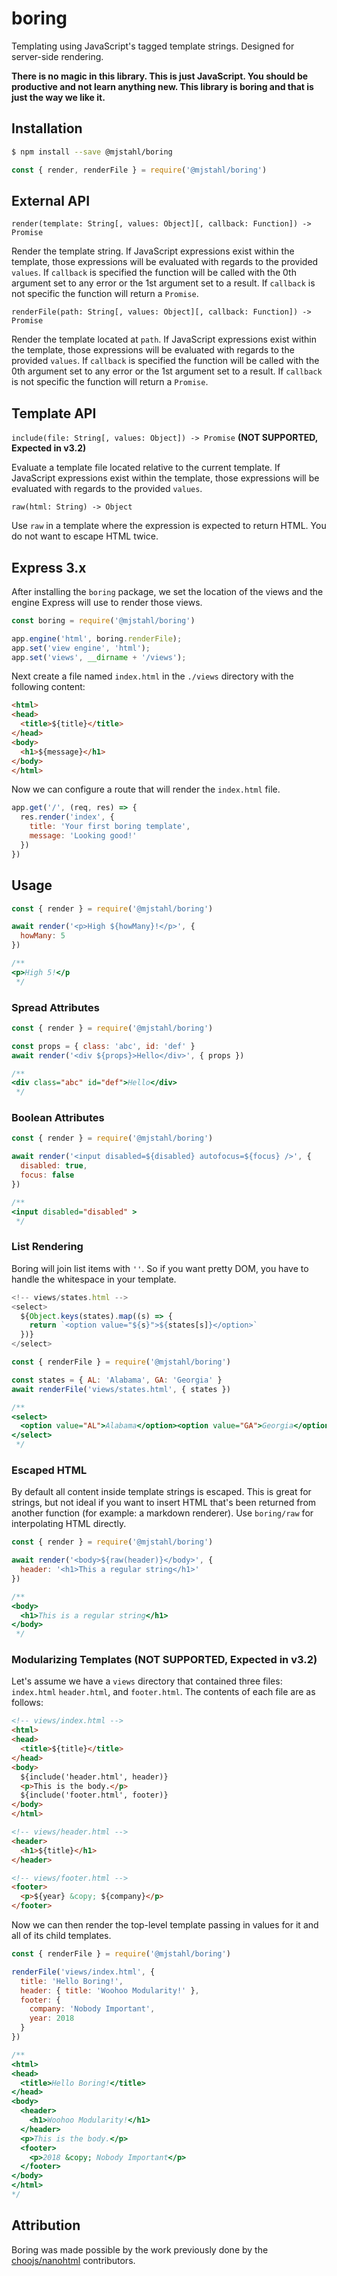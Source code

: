 # boring
Templating using JavaScript's tagged template strings. Designed for server-side
rendering.

**There is no magic in this library. This is just JavaScript. You
should be productive and not learn anything new. This library is boring and that
is just the way we like it.**

## Installation
```sh
$ npm install --save @mjstahl/boring
```

```js
const { render, renderFile } = require('@mjstahl/boring')
```

## External API
`render(template: String[, values: Object][, callback: Function]) -> Promise`

Render the template string. If JavaScript expressions exist within the template,
those expressions will be evaluated with regards to the provided `values`. If
`callback` is specified the function will be called with the 0th argument set to
any error or the 1st argument set to a result. If `callback` is not specific the
function will return a `Promise`.

`renderFile(path: String[, values: Object][, callback: Function]) -> Promise`

Render the template located at `path`. If JavaScript expressions
exist within the template, those expressions will be evaluated with regards to
the provided `values`. If `callback` is specified the function will be called
with the 0th argument set to any error or the 1st argument set to a result. If
`callback` is not specific the function will return a `Promise`.

## Template API
`include(file: String[, values: Object]) -> Promise` **(NOT SUPPORTED, Expected in v3.2)**

Evaluate a template file located relative to the current template. If JavaScript
expressions exist within the template, those expressions will be evaluated with
regards to the provided `values`.

`raw(html: String) -> Object`

Use `raw` in a template where the expression is expected to return HTML. You
do not want to escape HTML twice.

## Express 3.x
After installing the `boring` package, we set the location of the views and
the engine Express will use to render those views.

```js
const boring = require('@mjstahl/boring')

app.engine('html', boring.renderFile);
app.set('view engine', 'html');
app.set('views', __dirname + '/views');
```

Next create a file named `index.html` in the `./views` directory with the
following content:

```html
<html>
<head>
  <title>${title}</title>
</head>
<body>
  <h1>${message}</h1>
</body>
</html>
```

Now we can configure a route that will render the `index.html` file.

```js
app.get('/', (req, res) => {
  res.render('index', {
    title: 'Your first boring template',
    message: 'Looking good!'
  })
})
```

## Usage
```js
const { render } = require('@mjstahl/boring')

await render('<p>High ${howMany}!</p>', {
  howMany: 5
})

/**
<p>High 5!</p
 */
```

### Spread Attributes
```js
const { render } = require('@mjstahl/boring')

const props = { class: 'abc', id: 'def' }
await render('<div ${props}>Hello</div>', { props })

/**
<div class="abc" id="def">Hello</div>
 */
```

### Boolean Attributes
```js
const { render } = require('@mjstahl/boring')

await render('<input disabled=${disabled} autofocus=${focus} />', {
  disabled: true,
  focus: false
})

/**
<input disabled="disabled" >
 */
```

### List Rendering
Boring will join list items with `''`. So if you want pretty DOM, you have to
handle the whitespace in your template.

```js
<!-- views/states.html -->
<select>
  ${Object.keys(states).map((s) => {
    return `<option value="${s}">${states[s]}</option>`
  })}
</select>
```

```js
const { renderFile } = require('@mjstahl/boring')

const states = { AL: 'Alabama', GA: 'Georgia' }
await renderFile('views/states.html', { states })

/**
<select>
  <option value="AL">Alabama</option><option value="GA">Georgia</option>
</select>
 */
```

### Escaped HTML
By default all content inside template strings is escaped. This is great for
strings, but not ideal if you want to insert HTML that's been returned from
another function (for example: a markdown renderer). Use `boring/raw` for
interpolating HTML directly.

```js
const { render } = require('@mjstahl/boring')

await render('<body>${raw(header)}</body>', {
  header: '<h1>This a regular string</h1>'
})

/**
<body>
  <h1>This is a regular string</h1>
</body>
 */
```

### Modularizing Templates (NOT SUPPORTED, Expected in v3.2)
Let's assume we have a `views` directory that contained three files: `index.html`
`header.html`, and `footer.html`. The contents of each file are as follows:

```html
<!-- views/index.html -->
<html>
<head>
  <title>${title}</title>
</head>
<body>
  ${include('header.html', header)}
  <p>This is the body.</p>
  ${include('footer.html', footer)}
</body>
</html>
```

```html
<!-- views/header.html -->
<header>
  <h1>${title}</h1>
</header>
```

```html
<!-- views/footer.html -->
<footer>
  <p>${year} &copy; ${company}</p>
</footer>
```

Now we can then render the top-level template passing in values for it and all
of its child templates.

```js
const { renderFile } = require('@mjstahl/boring')

renderFile('views/index.html', {
  title: 'Hello Boring!',
  header: { title: 'Woohoo Modularity!' },
  footer: {
    company: 'Nobody Important',
    year: 2018
  }
})

/**
<html>
<head>
  <title>Hello Boring!</title>
</head>
<body>
  <header>
    <h1>Woohoo Modularity!</h1>
  </header>
  <p>This is the body.</p>
  <footer>
    <p>2018 &copy; Nobody Important</p>
  </footer>
</body>
</html>
*/
```


## Attribution

Boring was made possible by the work previously done by the [choojs/nanohtml](https://github.com/choojs/nanohtml) contributors.
